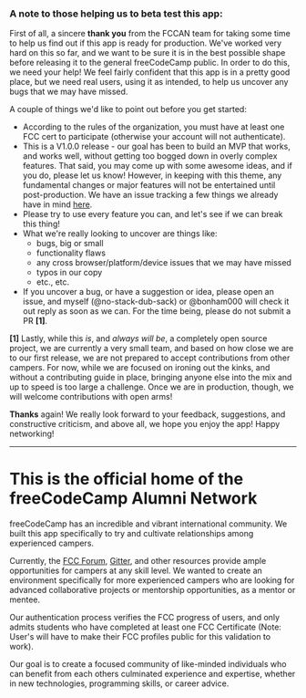 ### A note to those helping us to beta test this app:
First of all, a sincere __thank you__ from the FCCAN team for taking some time to help us find out if this app is ready for production. We've worked very hard on this so far, and we want to be sure it is in the best possible shape before releasing it to the general freeCodeCamp public. In order to do this, we need your help! We feel fairly confident that this app is in a pretty good place, but we need real users, using it as intended, to help us uncover any bugs that we may have missed.

A couple of things we'd like to point out before you get started:
- According to the rules of the organization, you must have at least one FCC cert to participate (otherwise your account will not authenticate).
- This is a V1.0.0 release - our goal has been to build an MVP that works, and works well, without getting too bogged down in overly complex features. That said, you may come up with some awesome ideas, and if you do, please let us know! However, in keeping with this theme, any fundamental changes or major features will not be entertained until post-production. We have an issue tracking a few things we already have in mind [here](https://github.com/FCC-Alumni/alumni-network/issues/139).
- Please try to use every feature you can, and let's see if we can break this thing!
- What we're really looking to uncover are things like:
  - bugs, big or small
  - functionality flaws
  - any cross browser/platform/device issues that we may have missed
  - typos in our copy
  - etc., etc.
- If you uncover a bug, or have a suggestion or idea, please open an issue, and myself (@no-stack-dub-sack) or @bonham000 will check it out reply as soon as we can. For the time being, please do not submit a PR __[1]__.

__[1]__ Lastly, while this _is_, and _always will be_, a completely open source project, we are currently a very small team, and based on how close we are to our first release, we are not prepared to accept contributions from other campers. For now, while we are focused on ironing out the kinks, and without a contributing guide in place, bringing anyone else into the mix and up to speed is too large a challenge. Once we are in production, though, we will welcome contributions with open arms!


__Thanks__ again! We really look forward to your feedback, suggestions, and constructive criticism, and above all, we hope you enjoy the app! Happy networking!

***

# This is the official home of the freeCodeCamp Alumni Network

freeCodeCamp has an incredible and vibrant international community. We built this app specifically to try and cultivate relationships among experienced campers.

Currently, the [FCC Forum](https://forum.freeCodeCamp.com), [Gitter](https://gitter.im/freeCodeCamp), and other resources provide ample opportunities for campers at any skill level. We wanted to create an environment specifically for more experienced campers who are looking for advanced collaborative projects or mentorship opportunities, as a mentor or mentee.

Our authentication process verifies the FCC progress of users, and only admits students who have completed at least one FCC Certificate (Note: User's will
have to make their FCC profiles public for this validation to work).

Our goal is to create a focused community of like-minded individuals who can benefit from each others culminated experience and expertise, whether in new technologies, programming skills, or career advice.
